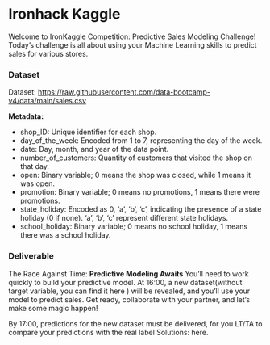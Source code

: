 # Ironhack Kaggle 
Welcome to IronKaggle Competition: Predictive Sales Modeling Challenge!
Today’s challenge is all about using your Machine Learning skills to predict sales for various stores. 

### Dataset
Dataset: https://raw.githubusercontent.com/data-bootcamp-v4/data/main/sales.csv

**Metadata:**

- shop_ID: Unique identifier for each shop.
- day_of_the_week: Encoded from 1 to 7, representing the day of the week.
- date: Day, month, and year of the data point.
- number_of_customers: Quantity of customers that visited the shop on that day.
- open: Binary variable; 0 means the shop was closed, while 1 means it was open.
- promotion: Binary variable; 0 means no promotions, 1 means there were promotions.
- state_holiday: Encoded as 0, ‘a’, ‘b’, ‘c’, indicating the presence of a state holiday (0 if none). ‘a’, ‘b’, ‘c’ represent different state holidays.
- school_holiday: Binary variable; 0 means no school holiday, 1 means there was a school holiday.

### Deliverable
The Race Against Time: **Predictive Modeling Awaits** You’ll need to work quickly to build your predictive model. At 16:00, a new dataset(without target variable, you can find it here ) will be revealed, and you’ll use your model to predict sales. Get ready, collaborate with your partner, and let’s make some magic happen!

By 17:00, predictions for the new dataset must be delivered, for you LT/TA to compare your predictions with the real label Solutions: here.

